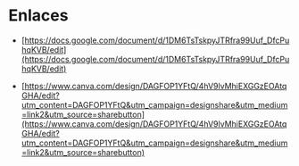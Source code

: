 # Enlaces

- [https://docs.google.com/document/d/1DM6TsTskpyJTRfra99Uuf_DfcPuhqKVB/edit](https://docs.google.com/document/d/1DM6TsTskpyJTRfra99Uuf_DfcPuhqKVB/edit)

- [https://www.canva.com/design/DAGFOP1YFtQ/4hV9lvMhiEXGGzEOAtqGHA/edit?utm_content=DAGFOP1YFtQ&utm_campaign=designshare&utm_medium=link2&utm_source=sharebutton](https://www.canva.com/design/DAGFOP1YFtQ/4hV9lvMhiEXGGzEOAtqGHA/edit?utm_content=DAGFOP1YFtQ&utm_campaign=designshare&utm_medium=link2&utm_source=sharebutton)